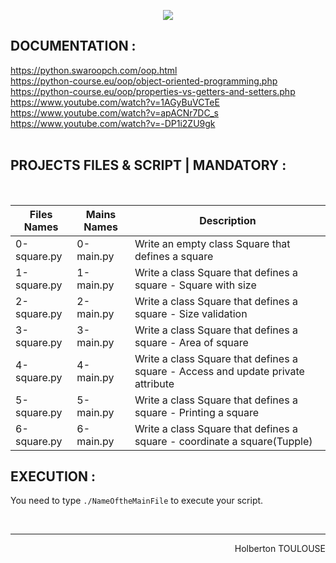 <p align="center">
        <img src="https://capsule-render.vercel.app/api?type=waving&color=auto&height=250&section=header&text=PYTHON%20Classes&fontSize=84&animation=fadeIn&fontAlignY=38&desc=SECOND%20Semester%20|%2011/25%20PROJET%20PYTHON&descAlignY=51&descAlign=62">
</p>

## DOCUMENTATION :  
https://python.swaroopch.com/oop.html  
https://python-course.eu/oop/object-oriented-programming.php  
https://python-course.eu/oop/properties-vs-getters-and-setters.php  
https://www.youtube.com/watch?v=1AGyBuVCTeE  
https://www.youtube.com/watch?v=apACNr7DC_s  
https://www.youtube.com/watch?v=-DP1i2ZU9gk  
<br/>

## PROJECTS FILES & SCRIPT | MANDATORY :
<br/>

| Files Names  |      Mains Names     | Description        |
| ----------- | ---------------------|------|
| 0-square.py | 0-main.py | Write an empty class Square that defines a square |
| 1-square.py | 1-main.py | Write a class Square that defines a square - Square with size |
| 2-square.py | 2-main.py | Write a class Square that defines a square - Size validation |
| 3-square.py | 3-main.py | Write a class Square that defines a square - Area of square |
| 4-square.py | 4-main.py | Write a class Square that defines a square - Access and update private attribute |
| 5-square.py | 5-main.py | Write a class Square that defines a square - Printing a square |
| 6-square.py | 6-main.py | Write a class Square that defines a square - coordinate a square(Tupple)|

## EXECUTION :
You need to type `./NameOftheMainFile` to execute your script.

<br/><hr>
<p align="right">Holberton TOULOUSE</p>
